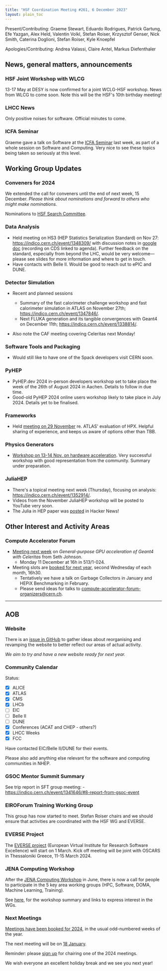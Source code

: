 ```yaml
---
title: "HSF Coordination Meeting #261, 6 December 2023"
layout: plain_toc
---
```


Present/Contributing: Graeme Stewart, Eduardo Rodrigues, Patrick Gartung, Efe Yazgan, Alex Held, Valentin Volkl, Stefan Roiser, Krzysztof Genser, Nick Smith, Caterina Doglioni, Stefan Roiser, Kyle Knoepfel

Apologies/Contributing: Andrea Valassi, Claire Antel, Markus Diefenthaler

## News, general matters, announcements

### HSF Joint Workshop with WLCG

13-17 May at DESY is now confirmed for a joint WCLG-HSF workshop. News from WLCG to come soon. Note this will be the HSF's 10th birthday meeting!

### LHCC News

Only positive noises for software. Official minutes to come.

### ICFA Seminar

Graeme gave a talk on Software at the [ICFA Seminar](https://indico.desy.de/event/38293/) last week, as part of a whole session on Software and Computing. Very nice to see these topics being taken so seriously at this level.

## Working Group Updates

### Conveners for 2024

We extended the call for conveners until the end of next week, 15 December. *Please think about nominations and forward to others who might make nominations.*

Nominations to [HSF Search Committee](mailto:hsf-search-committee@cern.ch).

### Data Analysis

- Held meeting on HS3 (HEP Statistics Serialization Standard) on Nov 27: <https://indico.cern.ch/event/1348309/> with discussion notes in [google doc](https://docs.google.com/document/d/1NizUogJpiTNxZ_-Pqf9heI-8ynv95s5UNtu_G6rLxsk/) (recording on CDS linked to agenda). Further feedback on the standard, especially from beyond the LHC, would be very welcome—please see slides for more information and where to get in touch.
- Have contacts with Belle II. Would be good to reach out to ePIC and DUNE.

### Detector Simulation

- Recent and planned sessions
  - Summary of the fast calorimeter challenge workshop and fast calorimeter simulation in ATLAS on November 27th; <https://indico.cern.ch/event/1347846/>.
  - Next FLUKA generation and its tangible convergences with Geant4 on December 11th; <https://indico.cern.ch/event/1338814/>.

- Also note the CAF meeting covering Celeritas next Monday!

### Software Tools and Packaging

- Would still like to have one of the Spack developers visit CERN soon.

### PyHEP

- PyHEP.dev 2024 in-person developers workshop set to take place the week of the 26th of August 2024 in Aachen. Details to follow in due time.
- Good-old PyHEP 2024 online users workshop likely to take place in July 2024. Details yet to be finalised.

### Frameworks

- Held [meeting on 29 November](https://indico.cern.ch/event/1341187/) re. ATLAS' evaluation of HPX.  Helpful sharing of experience, and keeps us aware of options other than TBB.

### Physics Generators

- [Workshop on 13-14 Nov. on hardware acceleration](https://indico.cern.ch/event/1312061/). Very successful workshop with good representation from the community. Summary under preparation.

### JuliaHEP

- There's a topical meeting next week (Thursday), focusing on analysis: <https://indico.cern.ch/event/1352914/>.
- Videos from the November JuliaHEP workshop will be posted to YouTube very soon.
- The Julia in HEP paper was [posted](https://news.ycombinator.com/item?id=38512793) in Hacker News!

## Other Interest and Activity Areas

### Compute Accelerator Forum

- [Meeting next week](https://indico.cern.ch/event/1264303/) on *General-purpose GPU acceleration of Geant4 with Celeritas* from Seth Johnson.
  - Monday 11 December at 16h in 513/1-024.
- Meeting slots are [booked for next year](https://indico.cern.ch/category/12741/), second Wednesday of each month, 16h30.
  - Tentatively we have a talk on Garbage Collectors in January and HEPiX Benchmarking in February.
  - Please send ideas for talks to [compute-accelerator-forum-organizers@cern.ch](mailto:compute-accelerator-forum-organizers@cern.ch).

---

## AOB

### Website

There is an [issue in GitHub](https://github.com/HSF/hsf.github.io/issues/1411) to gather ideas about reorganising and revamping the website to better reflect our areas of actual activity.

*We aim to try and have a new website ready for next year.*

### Community Calendar

Status:

- [x] ALICE
- [x] ATLAS
- [x] CMS
- [x] LHCb
- [ ] EIC
- [ ] Belle II
- [ ] DUNE
- [x] Conferences (ACAT and CHEP - others?)
- [x] LHCC Weeks
- [x] FCC

Have contacted EIC/Belle II/DUNE for their events.

Please also add anything else relevant for the software and computing communities in NHEP.

### GSOC Mentor Summit Summary

See trip report in SFT group meeting:
    - https://indico.cern.ch/event/1341646/#8-report-from-gsoc-event

### EIROForum Training Working Group

This group has now started to meet. Stefan Roiser chairs and we should ensure that activities are coordinated with the HSF WG and EVERSE.

### EVERSE Project

The [EVERSE project](https://everse.software) (European Virtual Institute for Research Software Excellence) will start on 1 March. Kick off meeting will be joint with OSCARS in Thessaloniki Greece, 11-15 March 2024.

### JENA Computing Workshop

After the [JENA Computing Workshop](https://agenda.infn.it/event/34738) in June, there is now a call for people to participate in the 5 key area working groups (HPC, Software, DOMA, Machine Learning, Training).

See [here](https://drive.google.com/file/d/1_Ovq71s8ytSQc5iRWNs7HPyjNhewBVSj/view), for the workshop summary and links to express interest in the WGs.

### Next Meetings

[Meetings have been booked for 2024](https://indico.cern.ch/category/7970/), in the usual odd-numbered weeks of the year.

The next meeting will be on [18 January]( https://indico.cern.ch/event/1355738/).

Reminder: please [sign up](https://docs.google.com/spreadsheets/d/1Z1Z4payCpieOLiVFcC6y9j-KCj71u6xX232LHUgIHfI/edit) for chairing one of the 2024 meetings.

We wish everyone an excellent holiday break and we see you next year!
